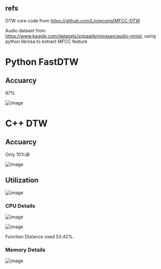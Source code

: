 ## refs

DTW core code from https://github.com/Linzecong/MFCC-DTW

Audio dataset from https://www.kaggle.com/datasets/sripaadsrinivasan/audio-mnist, using python librosa to extract MFCC feature

# Python FastDTW
## Accuarcy
97%

![image](img/Untitled(1).png)

# C++ DTW
## Accuarcy
Only 10%:sweat_smile:

![image](img/Untitled(2).png)

## Utilization

![image](img/Untitled(3).png)

### CPU Details

![image](img/Untitled(4).png)

![image](img/Untitled(5).png)

Function Distance used 53.42%.
### Memory Details

![image](img/Untitled(6).png)
